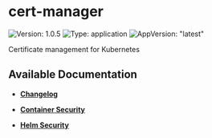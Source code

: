 # cert-manager

![Version: 1.0.5](https://img.shields.io/badge/Version-1.0.5-informational?style=flat-square) ![Type: application](https://img.shields.io/badge/Type-application-informational?style=flat-square) ![AppVersion: "latest"](https://img.shields.io/badge/AppVersion-"latest"-informational?style=flat-square)

Certificate management for Kubernetes

## Available Documentation

- [**Changelog**](CHANGELOG)

- [**Container Security**](container-security)

- [**Helm Security**](helm-security)

